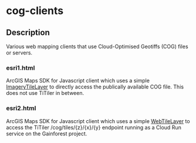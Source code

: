 # cog-clients

## Description
Various web mapping clients that use Cloud-Optimised Geotiffs (COG) files or servers.

### esri1.html
ArcGIS Maps SDK for Javascript client which uses a simple [ImageryTileLayer](https://developers.arcgis.com/javascript/latest/api-reference/esri-layers-ImageryTileLayer.html) to directly access the publically available COG file. This does not use TiTiler in between.

### esri2.html
ArcGIS Maps SDK for Javascript client which uses a simple [WebTileLayer](https://developers.arcgis.com/javascript/latest/api-reference/esri-layers-WebTileLayer.html) to access the TiTiler /cog/tiles/{z}/{x}/{y} endpoint running as a Cloud Run service on the Gainforest project.